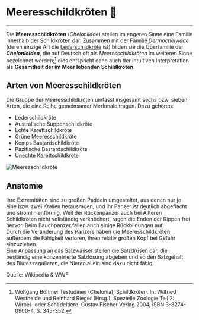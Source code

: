 # Meeresschildkröten :turtle:
---
Die **Meeresschildkröten** (*Cheloniidae*) stellen im engeren Sinne eine Familie innerhalb der [Schildkröten](https://de.wikipedia.org/wiki/Schildkröten) dar.  Zusammen mit der Familie *Dermochelyidae* (deren einzige Art die [Lederschildkröte](https://de.wikipedia.org/wiki/Lederschildkr%C3%B6te) ist) bilden sie die Überfamilie der ***Chelonioidea***, die auf Deutsch oft als *Meeresschildkröten* im weiteren Sinne bezeichnet werden;[^1] dies entspricht dann auch der intuitiven Interpretation als **Gesamtheit der im Meer lebenden Schildkröten**.  

## Arten von Meeresschildkröten
Die Gruppe der Meeresschildkröten umfasst insgesamt sechs bzw. sieben Arten, die eine Reihe gemeinsamer Merkmale tragen. 
Dazu gehören:  
- Lederschildkröte
- Australische Suppenschildkröte
- Echte Karettschildkröte
- Grüne Meeresschildkröte
- Kemps Bastardschildkröte
- Pazifische Bastardschildkröte
- Unechte Karettschildkröte

![Meeresschildkröte](https://upload.wikimedia.org/wikipedia/commons/b/bb/Hawaii_turtle_2.JPG)

## Anatomie
Ihre Extremitäten sind zu großen Paddeln umgestaltet, aus denen nur je eine bzw. zwei Krallen herausragen, und ihr Panzer ist deutlich abgeflacht und stromlinienförmig. Weil der Rückenpanzer auch bei Ällteren Schildkröten nicht vollständig verknöchert, ragen die Enden der Rippen frei hervor. Beim Bauchpanzer fallen auch einige Rückbildungen auf.  
Durch die Veränderung des Panzers haben die Meeresschildkröten außerdem die Fähigkeit verloren, ihren relativ großen Kopf bei Gefahr einzuziehen.  
Eine Anpassung an das Salzwasser stellen die [Salzdrüsen](https://de.wikipedia.org/wiki/Salzdr%C3%BCse) dar, die beständig eine konzentrierte Salzlösung abgeben und so den Salzgehalt des Blutes regulieren, die Nieren allein sind dazu nicht fähig.

[^1]: Wolfgang Böhme: Testudines (Chelonia), Schildkröten. In: Wilfried Westheide und Reinhard Rieger (Hrsg.): Spezielle Zoologie Teil 2: Wirbel- oder Schädeltiere. Gustav Fischer Verlag 2004, ISBN 3-8274-0900-4, S. 345-352. 

Quelle: Wikipedia & WWF
